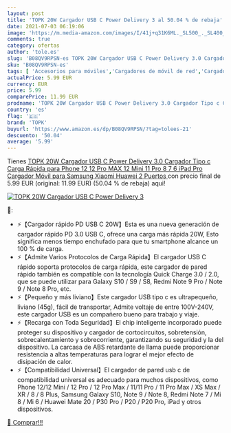 ```yaml
---
layout: post
title: 'TOPK 20W Cargador USB C Power Delivery 3 al 50.04 % de rebaja'
date: 2021-07-03 06:19:06
image: 'https://m.media-amazon.com/images/I/41j+q31K6ML._SL500_._SL400_.jpg'
comments: true
category: ofertas
author: 'tole.es'
slug: 'B08QV9RPSN-es TOPK 20W Cargador USB C Power Delivery 3.0 Cargador Tipo c...'
sku: 'B08QV9RPSN-es'
tags: [ 'Accesorios para móviles','Cargadores de móvil de red','Cargadores para móviles','Comunicación móvil y accesorios','Electrónica','ipad','topk', ]
actualPrice: 5.99 EUR
currency: EUR
price: 5.99
comparePrice: 11.99 EUR
prodname: 'TOPK 20W Cargador USB C Power Delivery 3.0 Cargador Tipo c Carga Rápida para Phone 12 12 Pro MAX 12 Mini 11 Pro 8 7 6 iPad Pro  Cargador Móvil para Samsung Xiaomi Huawei  2 Puertos '
country: 'es'
flag: '🇪🇸'
brand: 'TOPK'
buyurl: 'https://www.amazon.es/dp/B08QV9RPSN/?tag=tolees-21'
descuento: '50.04'
average: '5.99'
---
```


Tienes [TOPK 20W Cargador USB C Power Delivery 3.0 Cargador Tipo c Carga Rápida para Phone 12 12 Pro MAX 12 Mini 11 Pro 8 7 6 iPad Pro  Cargador Móvil para Samsung Xiaomi Huawei  2 Puertos ](https://www.amazon.es/dp/B08QV9RPSN/?tag=tolees-21) con precio final de  5.99 EUR (original: 11.99 EUR) (50.04 %  de rebaja) aqui!

[![TOPK 20W Cargador USB C Power Delivery 3](https://m.media-amazon.com/images/I/41j+q31K6ML._SL500_._SL400_.jpg)](https://www.amazon.es/dp/B08QV9RPSN/?tag=tolees-21)

🔎:

- ⚡【Cargador rápido PD USB C 20W】Esta es una nueva generación de cargador rápido PD 3.0 USB C, ofrece una carga más rápida 20W, Esto significa menos tiempo enchufado para que tu smartphone alcance un 100 % de carga.
- ⚡【Admite Varios Protocolos de Carga Rápida】El cargador USB C rápido soporta protocolos de carga rápida, este cargador de pared rápido también es compatible con la tecnología Quick Charge 3.0 / 2.0, que se puede utilizar para Galaxy S10 / S9 / S8, Redmi Note 9 Pro / Note 9 / Note 8 Pro, etc.
- ⚡【Pequeño y más liviano】Este cargador USB tipo c es ultrapequeño, liviano (45g), fácil de transportar, Admite voltaje de entre 100V-240V, este cargador USB es un compañero bueno para trabajo y viaje.
- ⚡【Recarga con Toda Seguridad】El chip inteligente incorporado puede proteger su dispositivo y cargador de cortocircuitos, sobretensión, sobrecalentamiento y sobrecorriente, garantizando su seguridad y la del dispositivo. La carcasa de ABS retardante de llama puede proporcionar resistencia a altas temperaturas para lograr el mejor efecto de disipación de calor.
- ⚡【Compatibilidad Universal】El cargador de pared usb c de compatibilidad universal es adecuado para muchos dispositivos, como Phone 12/12 Mini / 12 Pro / 12 Pro Max / 11/11 Pro / 11 Pro Max / XS Max / XR / 8 / 8 Plus, Samsung Galaxy S10, Note 9 / Note 8, Redmi Note 7 / Mi 8 / Mi 6 / Huawei Mate 20 / P30 Pro / P20 / P20 Pro, iPad y otros dispositivos.

[🛒 Comprar!!!](https://www.amazon.es/dp/B08QV9RPSN/?tag=tolees-21)

